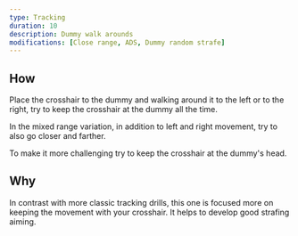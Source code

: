 ```yaml
---
type: Tracking
duration: 10
description: Dummy walk arounds
modifications: [Close range, ADS, Dummy random strafe]
---
```


## How

Place the crosshair to the dummy and walking around it to the left or to the right, try to keep the crosshair at the dummy all the time.

In the mixed range variation, in addition to left and right movement, try to also go closer and farther.

To make it more challenging try to keep the crosshair at the dummy's head.

## Why

In contrast with more classic tracking drills, this one is focused more on keeping the movement with your crosshair. It helps to develop good strafing aiming.
